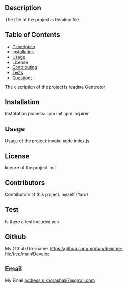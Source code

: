 ## Description
The title of the project is Readme file


## Table of Contents
- [Description](#description)
- [Installation](#installation)
- [Usage](#usage)
- [License](#license)
- [Contributing](#contributing)
- [Tests](#tests)
- [Questions](#questions)

The discription of the project is readme Generator 


## Installation
Installation process: npm init npm inquirer


## Usage
Usage of the project: invoke node index.js


## License
license of the project: mit


## Contributors
Contributors of this project: myself (Yaro) 


## Test
Is there a test included yes 


## Github
My Github Username: https://github.com/mojsun/Readme-file/tree/main/Develop 


## Email
My Email addressm.khorashahi7@gmail.com 
 

